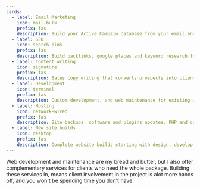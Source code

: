 ```yaml
---
cards:
  - label: Email Marketing
    icon: mail-bulk
    prefix: fas
    description: Build your Active Campain database from your email enquiries
  - label: SEO
    icon: search-plus
    prefix: fas
    description: Build backlinks, google places and keyword research for better SEO
  - label: Content writing
    icon: signature
    prefix: fas
    description: Sales copy writing that converts prospects into clients
  - label: Development
    icon: terminal
    prefix: fas
    description: Custom development, and web maintenance for existing websites
  - label: Hosting
    icon: network-wired
    prefix: fas
    description: Site backups, software and plugins updates. PHP and compatibility issues 
  - label: New site builds
    icon: desktop
    prefix: fas
    description: Complete website builds starting with design, development and deployment to your environment
---
```


Web development and maintenance are my bread and butter, but I also offer complementary services for clients who need the whole package. 
Building these services in, means client involvement in the project is alot more hands off, and you won't be spending time you don't have. 
